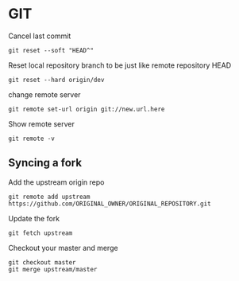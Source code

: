 # GIT

Cancel last commit
    
    git reset --soft "HEAD^"

Reset local repository branch to be just like remote repository HEAD
    
    git reset --hard origin/dev

change remote server
   
    git remote set-url origin git://new.url.here

Show remote server
    
    git remote -v

## Syncing a fork

Add the upstream origin repo
    
    git remote add upstream https://github.com/ORIGINAL_OWNER/ORIGINAL_REPOSITORY.git

Update the fork
    
    git fetch upstream

Checkout your master and merge
    
    git checkout master
    git merge upstream/master